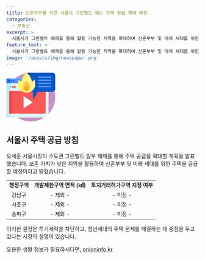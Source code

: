 ```yaml
---
title: 신혼부부를 위한 서울시 그린벨트 훼손 주택 공급 확대 예정
categories:
  - 부동산
excerpt: >
  서울시가 그린벨트 해제를 통해 활용 가능한 지역을 확대하여 신혼부부 및 미래 세대를 위한 주택을 공급할 계획이라고 밝혔습니다. 오세훈 시장은 투기세력을 차단하기 위해 개발제한구역을 토지거래허가구역으로 변경하는 정책을 시행하고, 강남구, 서초구, 송파구는 제외했다고 설명했습니다. 시장은 정부의 요청과 청년세대의 주택문제로 인한 결정이라며, 개발제한구역 해제를 최대한 자제해왔으나 이번 결정에 이르렀다고 밝혔습니다.
feature_text: >
  서울시가 그린벨트 해제를 통해 활용 가능한 지역을 확대하여 신혼부부 및 미래 세대를 위한 주택을 공급할 계획이라고 밝혔습니다. 오세훈 시장은 투기세력을 차단하기 위해 개발제한구역을 토지거래허가구역으로 변경하는 정책을 시행하고, 강남구, 서초구, 송파구는 제외했다고 설명했습니다. 시장은 정부의 요청과 청년세대의 주택문제로 인한 결정이라며, 개발제한구역 해제를 최대한 자제해왔으나 이번 결정에 이르렀다고 밝혔습니다.
image: '/assets/img/newspaper.png'
---
```


<p><img src="/assets/img/news.png" alt="rentncar 속보" /></p>

<h2 data-ke-size="size26">서울시 주택 공급 방침</h2>

<p data-ke-size="size16">오세훈 서울시장이 수도권 그린벨트 일부 해제를 통해 주택 공급을 확대할 계획을 발표했습니다. 보존 가치가 낮은 지역을 활용하여 신혼부부 및 미래 세대를 위한 주택을 공급할 예정이라고 밝혔습니다.</p>

<table>
  <tr>
    <td style="text-align: center; height: 17px;"><b>행정구역</b></td>
    <td style="text-align: center; height: 17px;"><b>개발제한구역 면적 (㎢)</b></td>
    <td style="text-align: center; height: 17px;"><b>토지거래허가구역 지정 여부</b></td>
  </tr>
  <tr>
    <td style="text-align: center; height: 17px;">강남구</td>
    <td style="text-align: center; height: 17px;">- 제외 -</td>
    <td style="text-align: center; height: 17px;">- 미정 -</td>
  </tr>
  <tr>
    <td style="text-align: center; height: 17px;">서초구</td>
    <td style="text-align: center; height: 17px;">- 제외 -</td>
    <td style="text-align: center; height: 17px;">- 미정 -</td>
  </tr>
  <tr>
    <td style="text-align: center; height: 17px;">송파구</td>
    <td style="text-align: center; height: 17px;">- 제외 -</td>
    <td style="text-align: center; height: 17px;">- 미정 -</td>
  </tr>
</table>

<p data-ke-size="size16">이러한 결정은 투기세력을 차단하고, 청년세대의 주택 문제를 해결하는 데 중점을 두고 있다는 시장의 설명이 있습니다.</p>
유용한 생활 정보가 필요하시다면, <a href="https://onioninfo.kr" rel="dofollow">onioninfo.kr</a>


